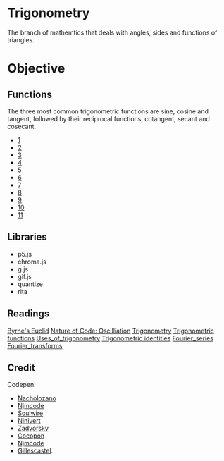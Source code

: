 # Trigonometry

The branch of mathemtics that deals with angles, sides and functions of triangles.

# Objective

## Functions

The three most common trigonometric functions are sine, cosine and tangent, followed by their reciprocal functions, cotangent, secant and cosecant.


* [1](https://hiiambradkim.github.io/sketchbook/trigonometry/1)
* [2](https://hiiambradkim.github.io/sketchbook/trigonometry/2)
* [3](https://hiiambradkim.github.io/sketchbook/trigonometry/3)
* [4](https://hiiambradkim.github.io/sketchbook/trigonometry/4)
* [5](https://hiiambradkim.github.io/sketchbook/trigonometry/5)
* [6](https://hiiambradkim.github.io/sketchbook/trigonometry/6)
* [7](https://hiiambradkim.github.io/sketchbook/trigonometry/7)
* [8](https://hiiambradkim.github.io/sketchbook/trigonometry/8)
* [9](https://hiiambradkim.github.io/sketchbook/trigonometry/9)
* [10](https://hiiambradkim.github.io/sketchbook/trigonometry/10)
* [11](https://hiiambradkim.github.io/sketchbook/trigonometry/11)

## Libraries

* p5.js
* chroma.js
* g.js
* gif.js
* quantize
* rita

## Readings

[Byrne's Euclid](https://www.c82.net/euclid/)
[Nature of Code: Oscilliation](https://natureofcode.com/book/chapter-3-oscillation/)
[Trigonometry](https://en.wikipedia.org/wiki/Trigonometry)
[Trigonometric functions](https://en.wikipedia.org/wiki/Trigonometric_functions)
[Uses_of_trigonometry](https://en.wikipedia.org/wiki/Uses_of_trigonometry)
[Trigonometric identities](https://en.wikipedia.org/wiki/List_of_trigonometric_identities)
[Fourier_series](https://en.wikipedia.org/wiki/Fourier_series)
[Fourier_transforms](https://en.wikipedia.org/wiki/Fourier_transforms)

## Credit

Codepen:

* [Nacholozano](https://codepen.io/nacholozano/pen/MmNqYr)
* [Njmcode](https://codepen.io/njmcode/pen/VmpOrx)
* [Soulwire](https://codepen.io/soulwire/pen/kqHxB)
* [Ninivert](https://codepen.io/ninivert/pen/rYaoRK)
* [Zadvorsky](https://codepen.io/zadvorsky/pen/bLAaK)
* [Cocopon](https://codepen.io/cocopon/pen/gyYeKq)
* [Njmcode](https://codepen.io/njmcode/pen/wBbrwa)
* [Gillescastel](https://codepen.io/gillescastel/pen/qEqxOB).